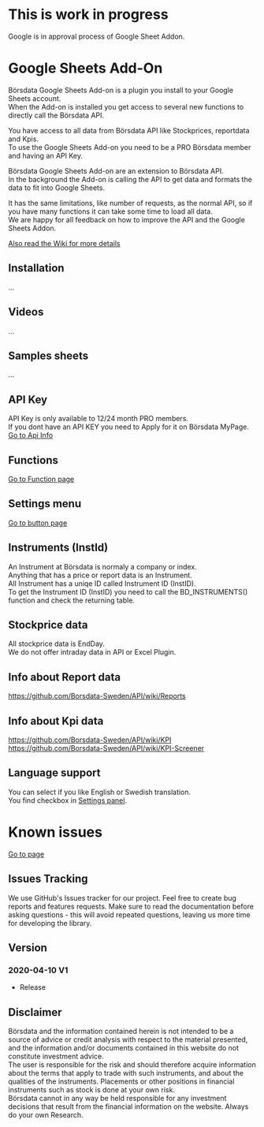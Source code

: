 # This is work in progress
Google is in approval process of Google Sheet Addon.  

# Google Sheets Add-On

Börsdata Google Sheets Add-on is a plugin you install to your Google Sheets account.  
When the Add-on is installed you get access to several new functions to directly call the Börsdata API.  

You have access to all data from Börsdata API like Stockprices, reportdata and Kpis.  
To use the Google Sheets Add-on you need to be a PRO Börsdata member and having an API Key.  

Börsdata Google Sheets Add-on  are an extension to Börsdata API.  
In the background the Add-on is calling the API to get data and formats the data to fit into Google Sheets.  

It has the same limitations, like number of requests, as the normal API, so if you have many functions it can take some time to load all data.  
We are happy for all feedback on how to improve the API and the Google Sheets Addon.  

[Also read the Wiki for more details](https://github.com/Borsdata-Sweden/API-Google-Sheets-Add-On/wiki)

## Installation
...

## Videos
...

## Samples sheets
...

## API Key
API Key is only available to 12/24 month PRO members.  
If you dont have an API KEY you need to Apply for it on Börsdata MyPage.  
[Go to Api Info](https://borsdata.se/en/info/api/api_page)

## Functions
[Go to Function page](https://github.com/Borsdata-Sweden/API-Google-Sheets-Add-On/wiki)

## Settings menu
[Go to button page](https://github.com/Borsdata-Sweden/API-Google-Sheets-Add-On/wiki/settings)

## Instruments (InstId)
An Instrument at Börsdata is normaly a company or index.   
Anything that has a price or report data is an Instrument.  
All Instrument has a uniqe ID called Instrument ID (InstID).  
To get the Instrument ID (InstID) you need to call the BD_INSTRUMENTS() function and check the returning table.

## Stockprice data
All stockprice data is EndDay.  
We do not offer intraday data in API or Excel Plugin.

## Info about Report data
https://github.com/Borsdata-Sweden/API/wiki/Reports

## Info about Kpi data
https://github.com/Borsdata-Sweden/API/wiki/KPI  
https://github.com/Borsdata-Sweden/API/wiki/KPI-Screener  

## Language support
You can select if you like English or Swedish translation.  
You find checkbox in [Settings panel](https://github.com/Borsdata-Sweden/ExcelPlugin/wiki/Excel-Buttons).

# Known issues
[Go to page](https://github.com/Borsdata-Sweden/API-Google-Sheets-Add-On/wiki/Known-Issues)

## Issues Tracking
We use GitHub's Issues tracker for our project. Feel free to create bug reports and features requests. Make sure to read the documentation before asking questions - this will avoid repeated questions, leaving us more time for developing the library.

## Version

### 2020-04-10 V1  
- Release



## Disclaimer
Börsdata and the information contained herein is not intended to be a source of advice or credit analysis with respect to the material presented, and the information and/or documents contained in this website do not constitute investment advice.  
The user is responsible for the risk and should therefore acquire information about the terms that apply to trade with such instruments, and about the qualities of the instruments. Placements or other positions in financial instruments such as stock is done at your own risk.  
Börsdata cannot in any way be held responsible for any investment decisions that result from the financial information on the website.
Always do your own Research.  



